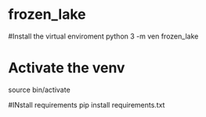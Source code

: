 # frozen_lake
#Install the virtual enviroment
python 3 -m ven frozen_lake

# Activate the venv
source bin/activate

#INstall requirements
pip install requirements.txt
